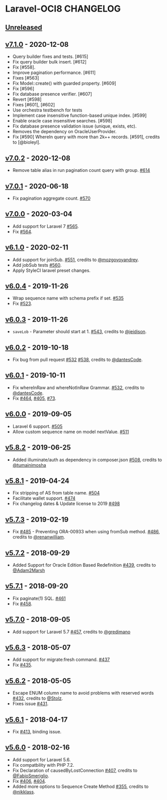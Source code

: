 # Laravel-OCI8 CHANGELOG

## [Unreleased]

## [v7.1.0] - 2020-12-08

- Query builder fixes and tests. [#615]
- Fix query builder bulk insert. [#612]
- Fix [#558].
- Improve pagination performance. [#611]
- Fixes [#563]
- Fix Model::create() with guarded property. [#609]
- Fix [#596]
- Fix database presence verifier. [#607]
- Revert [#598]
- Fixes [#601], [#602]
- Use orchestra testbench for tests
- Implement case insensitive function-based unique index. [#599]
- Enable oracle case insensitive searches. [#598]
- Fix database presence validation issue (unique, exists, etc).
- Removes the dependency on OracleUserProvider.
- Fix [#590] WhereIn query with more than 2k++ records. [#591], credits to [@bioleyl].

## [v7.0.2] - 2020-12-08

- Remove table alias in run pagination count query with group. [#614]

## [v7.0.1] - 2020-06-18

- Fix pagination aggregate count. [#570]

## [v7.0.0] - 2020-03-04

- Add support for Laravel 7 [#565].
- Fix [#564].

## [v6.1.0] - 2020-02-11

- Add support for joinSub. [#551], credits to [@mozgovoyandrey].
- Add jobSub tests [#560].
- Apply StyleCI laravel preset changes.

## [v6.0.4] - 2019-11-26

- Wrap sequence name with schema prefix if set. [#535]
- Fix [#523].

## [v6.0.3] - 2019-11-26

- `saveLob` - Parameter should start at 1. [#543], credits to [@jeidison].

## [v6.0.2] - 2019-10-18

- Fix bug from pull request [#532] [#538], credits to [@dantesCode].

## [v6.0.1] - 2019-10-11

- Fix whereInRaw and whereNotInRaw Grammar. [#532], credits to [@dantesCode].
- Fix [#464], [#405], [#73].

## [v6.0.0] - 2019-09-05

- Laravel 6 support. [#505]
- Allow custom sequence name on model nextValue. [#511]

## [v5.8.2] - 2019-06-25

- Added illuminate/auth as dependency in composer.json [#508], credits to [@tumainimosha]

## [v5.8.1] - 2019-04-24

- Fix stripping of AS from table name. [#504]
- Facilitate wallet support. [#474]
- Fix changelog dates & Update license to 2019 [#498]

## [v5.7.3] - 2019-02-19

- Fix [#485] - Preventing ORA-00933 when using fromSub method. [#486], credits to [@renanwilliam].

## [v5.7.2] - 2018-09-29

- Added Support for Oracle Edition Based Redefinition [#439][#465], credits to [@Adam2Marsh]

## [v5.7.1] - 2018-09-20

- Fix paginate(1) SQL. [#461]
- Fix [#458].

## [v5.7.0] - 2018-09-05

- Add support for Laravel 5.7 [#457], credits to [@gredimano]


## [v5.6.3] - 2018-05-07

- Add support for migrate:fresh command. [#437]
- Fix [#435].

## [v5.6.2] - 2018-05-05

- Escape ENUM column name to avoid problems with reserved words [#432], credits to [@Stolz].
- Fixes issue [#431].

## [v5.6.1] - 2018-04-17

- Fix [#413], binding issue.

## [v5.6.0] - 2018-02-16

- Add support for Laravel 5.6.
- Fix compatbility with PHP 7.2.
- Fix Declaration of causedByLostConnection [#407], credits to [@FabioSmeriglio].
- Fix [#406], [#404].
- Added more options to Sequence Create Method [#355], credits to [@nikklass].

[Unreleased]: https://github.com/yajra/laravel-oci8/compare/v7.1.0...7.x
[v7.1.0]: https://github.com/yajra/laravel-oci8/compare/v7.0.2...v7.1.0
[v7.0.2]: https://github.com/yajra/laravel-oci8/compare/v7.0.1...v7.0.2
[v7.0.1]: https://github.com/yajra/laravel-oci8/compare/v7.0.0...v7.0.1
[v7.0.0]: https://github.com/yajra/laravel-oci8/compare/v6.1.0...v7.0.0
[v6.1.0]: https://github.com/yajra/laravel-oci8/compare/v6.0.4...v6.1.0
[v6.0.4]: https://github.com/yajra/laravel-oci8/compare/v6.0.3...v6.0.4
[v6.0.3]: https://github.com/yajra/laravel-oci8/compare/v6.0.2...v6.0.3
[v6.0.2]: https://github.com/yajra/laravel-oci8/compare/v6.0.1...v6.0.2
[v6.0.1]: https://github.com/yajra/laravel-oci8/compare/v6.0.0...v6.0.1
[v6.0.0]: https://github.com/yajra/laravel-oci8/compare/v5.8.2...v6.0.0
[v5.8.2]: https://github.com/yajra/laravel-oci8/compare/v5.8.1...v5.8.2
[v5.8.1]: https://github.com/yajra/laravel-oci8/compare/v5.8.0...v5.8.1
[v5.8.0]: https://github.com/yajra/laravel-oci8/compare/v5.7.3...v5.8.0
[v5.7.3]: https://github.com/yajra/laravel-oci8/compare/v5.7.2...v5.7.3
[v5.7.2]: https://github.com/yajra/laravel-oci8/compare/v5.7.1...v5.7.2
[v5.7.1]: https://github.com/yajra/laravel-oci8/compare/v5.7.0...v5.7.1
[v5.7.0]: https://github.com/yajra/laravel-oci8/compare/v5.6.2...v5.7.0
[v5.6.3]: https://github.com/yajra/laravel-oci8/compare/v5.6.2...v5.6.3
[v5.6.2]: https://github.com/yajra/laravel-oci8/compare/v5.6.1...v5.6.2
[v5.6.1]: https://github.com/yajra/laravel-oci8/compare/v5.6.0...v5.6.1
[v5.6.0]: https://github.com/yajra/laravel-oci8/compare/v5.5.7...v5.6.0

[#355]: https://github.com/yajra/laravel-oci8/pull/355
[#407]: https://github.com/yajra/laravel-oci8/pull/407
[#432]: https://github.com/yajra/laravel-oci8/pull/432
[#437]: https://github.com/yajra/laravel-oci8/pull/437
[#457]: https://github.com/yajra/laravel-oci8/pull/457
[#461]: https://github.com/yajra/laravel-oci8/pull/461
[#439]: https://github.com/yajra/laravel-oci8/pull/439
[#465]: https://github.com/yajra/laravel-oci8/pull/465
[#486]: https://github.com/yajra/laravel-oci8/pull/486
[#491]: https://github.com/yajra/laravel-oci8/pull/491
[#504]: https://github.com/yajra/laravel-oci8/pull/504
[#474]: https://github.com/yajra/laravel-oci8/pull/474
[#498]: https://github.com/yajra/laravel-oci8/pull/498
[#508]: https://github.com/yajra/laravel-oci8/pull/508
[#505]: https://github.com/yajra/laravel-oci8/pull/505
[#511]: https://github.com/yajra/laravel-oci8/pull/511
[#532]: https://github.com/yajra/laravel-oci8/pull/532
[#538]: https://github.com/yajra/laravel-oci8/pull/538
[#543]: https://github.com/yajra/laravel-oci8/pull/543
[#535]: https://github.com/yajra/laravel-oci8/pull/535
[#551]: https://github.com/yajra/laravel-oci8/pull/551
[#560]: https://github.com/yajra/laravel-oci8/pull/560
[#565]: https://github.com/yajra/laravel-oci8/pull/565
[#570]: https://github.com/yajra/laravel-oci8/pull/570
[#614]: https://github.com/yajra/laravel-oci8/pull/614

[#564]: https://github.com/yajra/laravel-oci8/issue/564
[#523]: https://github.com/yajra/laravel-oci8/issue/523
[#413]: https://github.com/yajra/laravel-oci8/issue/413
[#406]: https://github.com/yajra/laravel-oci8/issue/406
[#404]: https://github.com/yajra/laravel-oci8/issue/404
[#431]: https://github.com/yajra/laravel-oci8/issue/431
[#435]: https://github.com/yajra/laravel-oci8/issue/435
[#458]: https://github.com/yajra/laravel-oci8/issue/458
[#485]: https://github.com/yajra/laravel-oci8/issue/485
[#464]: https://github.com/yajra/laravel-oci8/issue/464
[#405]: https://github.com/yajra/laravel-oci8/issue/405
[#73]: https://github.com/yajra/laravel-oci8/issue/73

[@FabioSmeriglio]: https://github.com/FabioSmeriglio
[@nikklass]: https://github.com/nikklass
[@Stolz]: https://github.com/Stolz
[@gredimano]: https://github.com/gredimano
[@Adam2Marsh]: https://github.com/Adam2Marsh
[@renanwilliam]: https://github.com/renanwilliam
[@tumainimosha]: https://github.com/tumainimosha
[@dantesCode]: https://github.com/dantesCode
[@jeidison]: https://github.com/jeidison
[@mozgovoyandrey]: https://github.com/mozgovoyandrey
